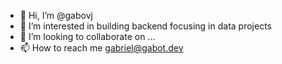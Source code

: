 - 👋 Hi, I’m @gabovj
- 👀 I’m interested in building backend focusing in data projects
- 💞️ I’m looking to collaborate on ...
- 📫 How to reach me gabriel@gabot.dev

<!---
gabovj/gabovj is a ✨ special ✨ repository because its `README.md` (this file) appears on your GitHub profile.
You can click the Preview link to take a look at your changes.
--->
